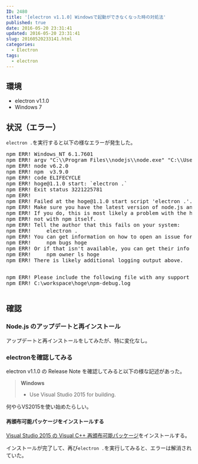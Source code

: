 ```yaml
---
ID: 2480
title: '[electron v1.1.0] Windowsで起動ができなくなった時の対処法'
published: true
date: 2016-05-20 23:31:41
updated: 2016-05-20 23:31:41
slug: 20160520233141.html
categories:
  - Electron
tags:
  - electron
---
```

<h2>環境</h2><ul>
<li>electron v1.1.0</li>
<li>Windows 7</li>
</ul><h2>状況（エラー）</h2><p><code>electron .</code>を実行すると以下の様なエラーが発生した。</p><pre>npm ERR! Windows_NT 6.1.7601
npm ERR! argv "C:\\Program Files\\nodejs\\node.exe" "C:\\Users\\hiro\\AppData\\Roaming\\npm\\node_modules\\npm\\bin\\npm-cli.js" "start"
npm ERR! node v6.2.0
npm ERR! npm  v3.9.0
npm ERR! code ELIFECYCLE
npm ERR! hoge@1.1.0 start: `electron .`
npm ERR! Exit status 3221225781
npm ERR!
npm ERR! Failed at the hoge@1.1.0 start script 'electron .'.
npm ERR! Make sure you have the latest version of node.js and npm installed.
npm ERR! If you do, this is most likely a problem with the hoge package,
npm ERR! not with npm itself.
npm ERR! Tell the author that this fails on your system:
npm ERR!     electron .
npm ERR! You can get information on how to open an issue for this project with:
npm ERR!     npm bugs hoge
npm ERR! Or if that isn't available, you can get their info via:
npm ERR!     npm owner ls hoge
npm ERR! There is likely additional logging output above.

npm ERR! Please include the following file with any support request:
npm ERR!     C:\workspace\hoge\npm-debug.log
</pre><h2>確認</h2><h3>Node.js のアップデートと再インストール</h3><p>アップデートと再インストールをしてみたが、特に変化なし。</p><h3>electronを確認してみる</h3><p>electron v1.1.0 の Release Note を確認してみると以下の様な記述があった。</p><blockquote>
<p><strong>Windows</strong></p>
<ul>
<li>Use Visual Studio 2015 for building.</li>
</ul>
</blockquote><p>何やらVS2015を使い始めたらしい。</p><h4>再頒布可能パッケージをインストールする</h4><p><a href="https://www.microsoft.com/ja-JP/download/details.aspx?id=48145">Visual Studio 2015 の Visual C++ 再頒布可能パッケージ</a>をインストールする。</p><p>インストールが完了して、再び<code>electron .</code>を実行してみると、エラーは解消されていた。</p>